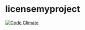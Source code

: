 licensemyproject
================
[![Code Climate](https://codeclimate.com/github/ChrisMissal/licensemyproject.png)](https://codeclimate.com/github/ChrisMissal/licensemyproject)
